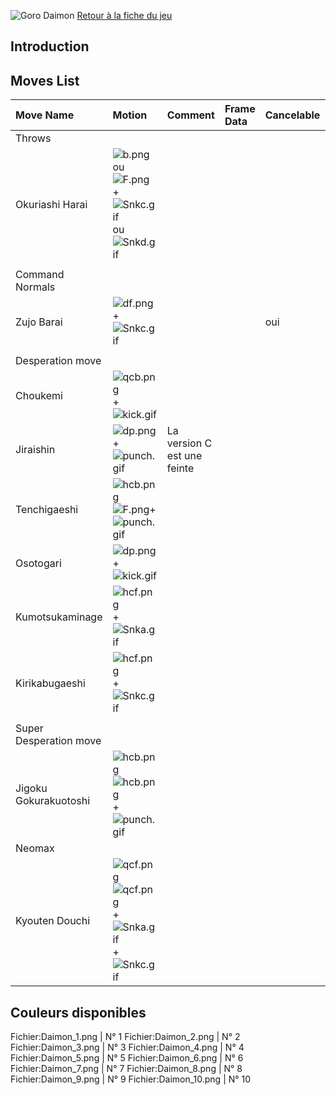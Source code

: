 ![Goro Daimon](Gorokof13.gif "Goro Daimon") [Retour à la fiche du
jeu](http://basgrospoing.fr/wiki/index.php?title=The_King_of_Fighters_XIII)

## Introduction

## Moves List

| Move Name              | Motion                                                                                           | Comment                     | Frame Data | Cancelable | Damage LOW/HIGH/EX |
|:-----------------------|:-------------------------------------------------------------------------------------------------|:----------------------------|:-----------|:-----------|:-------------------|
| Throws                 |                                                                                                  |                             |            |            |                    |
| Okuriashi Harai        | ![](b.png "b.png") ou ![](F.png "F.png") + ![](Snkc.gif "Snkc.gif") ou ![](Snkd.gif "Snkd.gif")  |                             |            |            | 100                |
|                        |                                                                                                  |                             |            |            |                    |
| Command Normals        |                                                                                                  |                             |            |            |                    |
| Zujo Barai             | ![](df.png "df.png") + ![](Snkc.gif "Snkc.gif")                                                  |                             |            | oui        | 60                 |
|                        |                                                                                                  |                             |            |            |                    |
| Desperation move       |                                                                                                  |                             |            |            |                    |
| Choukemi               | ![](qcb.png "qcb.png") + ![](kick.gif "kick.gif")                                                |                             |            |            |                    |
| Jiraishin              | ![](dp.png "dp.png") + ![](punch.gif "punch.gif")                                                | La version C est une feinte |            |            | 90/ 0 / 100,100    |
| Tenchigaeshi           | ![](hcb.png "hcb.png")![](F.png "F.png")+ ![](punch.gif "punch.gif")                             |                             |            |            |                    |
| Osotogari              | ![](dp.png "dp.png") + ![](kick.gif "kick.gif")                                                  |                             |            |            |                    |
| Kumotsukaminage        | ![](hcf.png "hcf.png") + ![](Snka.gif "Snka.gif")                                                |                             |            |            |                    |
| Kirikabugaeshi         | ![](hcf.png "hcf.png") + ![](Snkc.gif "Snkc.gif")                                                |                             |            |            |                    |
|                        |                                                                                                  |                             |            |            |                    |
| Super Desperation move |                                                                                                  |                             |            |            |                    |
| Jigoku Gokurakuotoshi  | ![](hcb.png "hcb.png")![](hcb.png "hcb.png") + ![](punch.gif "punch.gif")                        |                             |            |            |                    |
| Neomax                 |                                                                                                  |                             |            |            |                    |
| Kyouten Douchi         | ![](qcf.png "qcf.png")![](qcf.png "qcf.png") + ![](Snka.gif "Snka.gif")+![](Snkc.gif "Snkc.gif") |                             |            |            |                    |

## Couleurs disponibles

Fichier:Daimon_1.png \| N° 1 Fichier:Daimon_2.png \| N° 2
Fichier:Daimon_3.png \| N° 3 Fichier:Daimon_4.png \| N° 4
Fichier:Daimon_5.png \| N° 5 Fichier:Daimon_6.png \| N° 6
Fichier:Daimon_7.png \| N° 7 Fichier:Daimon_8.png \| N° 8
Fichier:Daimon_9.png \| N° 9 Fichier:Daimon_10.png \| N° 10
